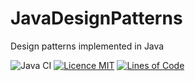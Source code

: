 # JavaDesignPatterns

Design patterns implemented in Java

![Java CI](https://github.com/iluwatar/java-design-patterns/workflows/Java%20CI/badge.svg)
[![Licence MIT](https://img.shields.io/badge/license-MIT-blue.svg)](https://github.com/Nurislom373/JavaDesignPatterns/blob/master/LICENSE.md)
[![Lines of Code](https://sonarcloud.io/api/project_badges/measure?project=Nurislom373_JavaDesignPatterns&metric=ncloc)](https://sonarcloud.io/project/overview?id=Nurislom373_JavaDesignPatterns)